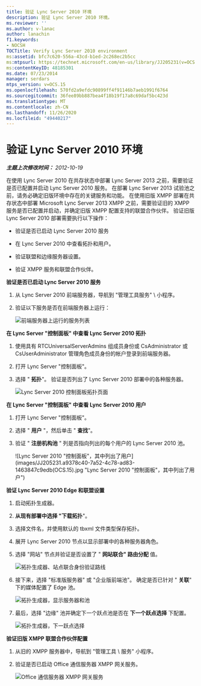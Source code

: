 ```yaml
---
title: 验证 Lync Server 2010 环境
description: 验证 Lync Server 2010 环境。
ms.reviewer: ''
ms.author: v-lanac
author: lanachin
f1.keywords:
- NOCSH
TOCTitle: Verify Lync Server 2010 environment
ms:assetid: bfc7c620-556a-43cd-b1ed-2c268ec2b5cc
ms:mtpsurl: https://technet.microsoft.com/en-us/library/JJ205231(v=OCS.15)
ms:contentKeyID: 48185301
ms.date: 07/23/2014
manager: serdars
mtps_version: v=OCS.15
ms.openlocfilehash: 570fd2a9efdc90899ff4f91146b7aeb1991f6764
ms.sourcegitcommit: 36fee89bb887bea4f18b19f17a8c69daf5bc423d
ms.translationtype: MT
ms.contentlocale: zh-CN
ms.lasthandoff: 11/26/2020
ms.locfileid: "49440217"
---
```

# <a name="verify-lync-server-2010-environment"></a>验证 Lync Server 2010 环境

<div data-xmlns="http://www.w3.org/1999/xhtml">

<div class="topic" data-xmlns="http://www.w3.org/1999/xhtml" data-msxsl="urn:schemas-microsoft-com:xslt" data-cs="https://msdn.microsoft.com/">

<div data-asp="https://msdn2.microsoft.com/asp">



</div>

<div id="mainSection">

<div id="mainBody">

<span> </span>

_**主题上次修改时间：** 2012-10-19_

在使用 Lync Server 2010 在共存状态中部署 Lync Server 2013 之前，需要验证是否已配置并启动 Lync Server 2010 服务。 在部署 Lync Server 2013 试验池之前，请务必确定旧版环境中存在的关键服务和功能。 在使用旧版 XMPP 部署在共存状态中部署 Microsoft Lync Server 2013 XMPP 之前，需要验证旧的 XMPP 服务是否已配置并启动，并确定旧版 XMPP 配置支持的联盟合作伙伴。 验证旧版 Lync Server 2010 部署需要执行以下操作：

  - 验证是否已启动 Lync Server 2010 服务

  - 在 Lync Server 2010 中查看拓扑和用户。

  - 验证联盟和边缘服务器设置。

  - 验证 XMPP 服务和联盟合作伙伴。

**验证是否已启动 Lync Server 2010 服务**

1.  从 Lync Server 2010 前端服务器，导航到 "管理工具服务" \\ 小程序。

2.  验证以下服务是否在前端服务器上运行：
    
    ![前端服务器上运行的服务列表](images/JJ205231.639f2729-b759-4d8e-b4ad-59d7f68adcd2(OCS.15).jpg "前端服务器上运行的服务列表")

**在 Lync Server "控制面板" 中查看 Lync Server 2010 拓扑**

1.  使用具有 RTCUniversalServerAdmins 组成员身份或 CsAdministrator 或 CsUserAdministrator 管理角色成员身份的帐户登录到前端服务器。

2.  打开 Lync Server "控制面板"。

3.  选择 " **拓扑**"。 验证是否列出了 Lync Server 2010 部署中的各种服务器。
    
    ![Lync Server 2010 控制面板拓扑页面](images/JJ205231.338ce4fb-2162-4176-a249-ec4ae021fa6a(OCS.15).jpg "Lync Server 2010 控制面板拓扑页面")

**在 Lync Server "控制面板" 中查看 Lync Server 2010 用户**

1.  打开 Lync Server "控制面板"。

2.  选择 " **用户** "，然后单击 " **查找**"。

3.  验证 " **注册机构池** " 列是否指向列出的每个用户的 Lync Server 2010 池。
    
    ![Lync Server 2010 "控制面板"，其中列出了用户](images/JJ205231.a9378c40-7a52-4c78-ad83-1463847c9edb(OCS.15).jpg "Lync Server 2010 "控制面板"，其中列出了用户")

**验证 Lync Server 2010 Edge 和联盟设置**

1.  启动拓扑生成器。

2.  **从现有部署中选择 "下载拓扑**"。

3.  选择文件名，并使用默认的 tbxml 文件类型保存拓扑。

4.  展开 Lync Server 2010 节点以显示部署中的各种服务器角色。

5.  选择 "网站" 节点并验证是否设置了 " **网站联合" 路由分配** 值。
    
    ![拓扑生成器、站点联合身份验证路线](images/JJ205231.87de3735-af7e-4280-8d72-c42cb0ea1c05(OCS.15).jpg "拓扑生成器、站点联合身份验证路线")

6.  接下来，选择 "标准版服务器" 或 "企业版前端池"。 确定是否已针对 " **关联**" 下的媒体配置了 Edge 池。
    
    ![拓扑生成器，显示服务器和池](images/JJ205231.5ad5ea3b-b122-44dd-8968-f1147d6d45f1(OCS.15).jpg "拓扑生成器，显示服务器和池")

7.  最后，选择 "边缘" 池并确定下一个跃点池是否在 **下一个跃点选择** 下配置。
    
    ![拓扑生成器，下一跃点选择](images/JJ205231.3121e723-fba7-498e-a786-bde7be1a55e2(OCS.15).jpg "拓扑生成器，下一跃点选择")

**验证旧版 XMPP 联盟合作伙伴配置**

1.  从旧的 XMPP 服务器中，导航到 "管理工具 \\ 服务" 小程序。

2.  验证是否已启动 Office 通信服务器 XMPP 网关服务。
    
    ![Office 通信服务器 XMPP 网关服务](images/JJ721906.23223724-3c4b-4cb9-ace2-1cab2c3c91c3(OCS.15).jpg "Office 通信服务器 XMPP 网关服务")

</div>

<span> </span>

</div>

</div>

</div>

